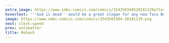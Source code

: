 ```yaml
---
extra_image: https://www.smbc-comics.com/comics/154350349520181129after.png
hovertext: '''God is dead'' would be a great slogan for any new Taco Bell products.'
image: https://www.smbc-comics.com/comics/1543503384-20181129.png
next: clock-speed
prev: antimatter
title: Rehash
---
```

